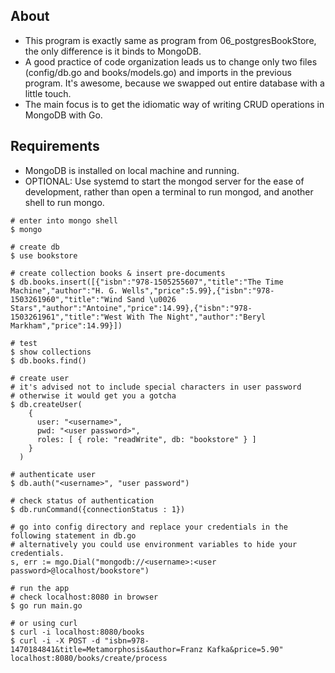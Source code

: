 ## About
- This program is exactly same as program from 06_postgresBookStore, the only difference is it binds to MongoDB.
- A good practice of code organization leads us to change only two files (config/db.go and books/models.go) and imports
in the previous program. It's awesome, because we swapped out entire database with a little touch.  
- The main focus is to get the idiomatic way of writing CRUD operations in MongoDB with Go.

## Requirements
- MongoDB is installed on local machine and running.
- OPTIONAL: Use systemd to start the mongod server for the ease of development, rather than open a terminal to run mongod, 
and another shell to run mongo.

```
# enter into mongo shell
$ mongo

# create db
$ use bookstore

# create collection books & insert pre-documents
$ db.books.insert([{"isbn":"978-1505255607","title":"The Time Machine","author":"H. G. Wells","price":5.99},{"isbn":"978-1503261960","title":"Wind Sand \u0026 Stars","author":"Antoine","price":14.99},{"isbn":"978-1503261961","title":"West With The Night","author":"Beryl Markham","price":14.99}])

# test
$ show collections
$ db.books.find()

# create user
# it's advised not to include special characters in user password
# otherwise it would get you a gotcha
$ db.createUser(
    {
      user: "<username>",
      pwd: "<user password>",
      roles: [ { role: "readWrite", db: "bookstore" } ]
    }
  )

# authenticate user
$ db.auth("<username>", "user password")

# check status of authentication
$ db.runCommand({connectionStatus : 1})

# go into config directory and replace your credentials in the following statement in db.go
# alternatively you could use environment variables to hide your credentials. 
s, err := mgo.Dial("mongodb://<username>:<user password>@localhost/bookstore")

# run the app
# check localhost:8080 in browser
$ go run main.go

# or using curl
$ curl -i localhost:8080/books
$ curl -i -X POST -d "isbn=978-1470184841&title=Metamorphosis&author=Franz Kafka&price=5.90" localhost:8080/books/create/process

```
